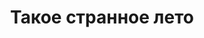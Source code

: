 ---
title: 'Такое странное лето'
titleEnglish: 'Such a strange summer'
dateStart: 2020
dateEnd: 2021
images: ['такое_странное_лето.jpg']
extra: 'ватман, спиртовые маркеры, масляные мелки'
size: 'A3'
# size: '29.7 x 42 cm'
# display: false
# text: ''
---